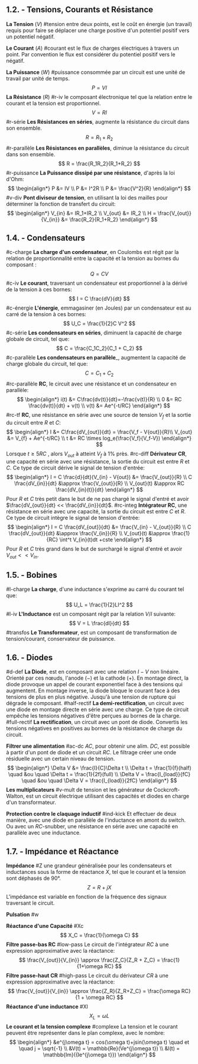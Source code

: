 ## 1.2. - Tensions, Courants et Résistance
__La Tension__ ($V$) #tension
entre deux points, est le coût en énergie (un travail) requis pour faire se déplacer une charge positive d'un potentiel positif vers un potentiel négatif.

__Le Courant__ ($A$) #courant
est le flux de charges électriques à travers un point. Par convention le flux est considérer du potentiel positif vers le négatif.

__La Puissance__ ($W$) #puissance 
consommée par un circuit est une unité de travail par unité de temps. 
$$
P = VI
$$
__La Résistance__ ($R$) #r-iv
le composant électronique tel que la relation entre le courant et la tension est proportionnel.
$$
V = RI
$$
#r-série 
__Les Résistances en séries__, augmente la résistance du circuit dans son ensemble.
$$
R = R_1 + R_2
$$
#r-parallèle
__Les Résistances en parallèles__, diminue la résistance du circuit dans son ensemble.
$$
R = \frac{R_1R_2}{R_1+R_2}
$$
#r-puissance
__La Puissance dissipé par une résistance__, d'après la loi d'Ohm:
$$
\begin{align*}
P &= IV \\
P &= I^2R \\
P &= \frac{V^2}{R}
\end{align*}
$$
#v-div
__Pont diviseur de tension__, en utilisant la loi des mailles pour déterminer la fonction de transfert du circuit:
$$
\begin{align*}
V_{in} &= IR_1+IR_2 \\
V_{out} &= IR_2 \\
H = \frac{V_{out}}{V_{in}} &= \frac{R_2}{R_1+R_2} 
\end{align*}
$$
## 1.4. - Condensateurs
#c-charge
__La charge d'un condensateur__, en Coulombs est régit par la relation de proportionnalité entre la capacité et la tension au bornes du composant :
$$
Q = CV
$$
#c-iv
__Le courant__, traversant un condensateur est proportionnel à la dérivé de la tension à ces bornes:
$$
I = C \frac{dV}{dt}
$$
#c-énergie
__L'énergie__, emmagasiner (en Joules) par un condensateur est au carré de la tension à ces bornes:
$$
U_C = \frac{1}{2}C V^2
$$
#c-série
__Les condensateurs en séries__, diminuent la capacité de charge globale de circuit, tel que:
$$
C = \frac{C_1C_2}{C_1 + C_2}
$$
#c-parallèle
__Les condensateurs en parallèle___, augmentent la capacité de charge globale du circuit, tel que:
$$
C = C_1 + C_2 
$$
#rc-parallèle 
__RC__, le circuit avec une résistance et un condensateur en parallèle:
$$
\begin{align*}
i(t) &= C\frac{dv(t)}{dt}=-\frac{v(t)}{R} \\
0 &= RC \frac{dv(t)}{dt} + v(t) \\
v(t) &= Ae^{-t/RC}
\end{align*}
$$
#rc-tf
__RC__, une résistance en série avec une source de tension $V_f$ et la sortie du circuit entre $R$ et $C$:
$$
\begin{align*}
I &= C\frac{dV_{out}}{dt} = \frac{V_f - V{out}}{R}\\
V_{out} &= V_{f} + Ae^{-t/RC} \\
t &= RC \times log_e(\frac{V_f}{V_f-V})
\end{align*}
$$
Lorsque $t \geq 5RC$ , alors $V_{out}$ à atteint $V_f$ à 1% près.
#rc-diff
__Dérivateur CR__, une capacité en série avec une résistance, la sortie du circuit est entre $R$ et $C$. Ce type de circuit dérive le signal de tension d'entrée:
$$
\begin{align*}
I = C \frac{d}{dt}(V_{in} - V{out}) &= \frac{V_{out}}{R} \\
C \frac{dV_{in}}{dt} &\approx \frac{V_{out}}{R} \\
V_{out}(t) &\approx RC \frac{dV_{in}(t)}{dt}
\end{align*}
$$
Pour $R$ et $C$ très petit dans le but de ne pas chargé le signal d'entré et avoir $\frac{dV_{out}}{dt} << \frac{dV_{in}}{dt}$.
#rc-integ
__Intégrateur RC__, une résistance en série avec une capacité, la sortie du circuit est entre $C$ et $R$. Ce type de circuit intègre le signal de tension d'entrée:
$$
\begin{align*}
I = C \frac{dV_{out}}{dt} &= \frac{V_{in} - V_{out}}{R} \\
C \frac{dV_{out}}{dt} &\approx \frac{V_{in}}{R} \\
V_{out}(t) &\approx \frac{1}{RC} \int^t V_{in}(t)dt +cste
\end{align*}
$$
Pour $R$ et $C$ très grand dans le but de surchargé le signal d'entré et avoir $V_{out} << V_{in}$.
## 1.5. - Bobines
#l-charge
__La charge__, d'une inductance s'exprime au carré du courant tel que:
$$
U_L = \frac{1}{2}LI^2
$$
#l-iv
__L'Inductance__ est un composant régit par la relation $V$/$I$ suivante:
$$
V = L \frac{dI}{dt}
$$
#transfos
__Le Transformateur__, est un composant de transformation de tension/courant, conservateur de puissance.
## 1.6. - Diodes
#d-def
__La Diode__, est en composant avec une relation $I-V$ non linéaire. Orienté par ces nœuds, l'anode ($-$) et la cathode ($+$). En montage direct, la diode provoque un appel de courant exponentiel face à des tensions qui augmentent. En montage inverse, la diode bloque le courant face à des tensions de plus en plus négative. Jusqu'à une tension de rupture qui dégrade le composant.
#half-rectif
__La demi-rectification__, un circuit avec une diode en montage directe en série avec une charge. Ce type de circuit empêche les tensions négatives d'être perçues au bornes de la charge.
#full-rectif
__La rectification__, un circuit avec un pont de diode. Convertis les tensions négatives en positives au bornes de la résistance de charge du circuit.

__Filtrer une alimentation__ #ac-dc
$AC$, pour obtenir une alim. $DC$, est possible à partir d'un pont de diode et un circuit $RC$. Le filtrage créer une onde résiduelle avec un certain niveau de tension.
$$
\begin{align*}
\Delta V &= \frac{I}{C}\Delta t \\
\Delta t = \frac{1}{f}(half) \quad &ou \quad \Delta t = \frac{1}{2f}(full) \\
\Delta V = \frac{I_{load}}{fC} \quad &ou \quad \Delta V = \frac{I_{load}}{2fC}
\end{align*}
$$
__Les multiplicateurs__ #v-mult
de tension et les générateur de Cockcroft-Walton, est un circuit électrique utilisant des capacités et diodes en charge d'un transformateur.

__Protection contre le claquage inductif__ #ind-kick
Et effectuer de deux manière, avec une diode en parallèle de l'inductance en amont du switch. Ou avec un $RC$-snubber, une résistance en série avec une capacité en parallèle avec une inductance.
## 1.7. - Impédance et Réactance

__Impédance__ #Z 
une grandeur généralisée pour les condensateurs et inductances sous la forme de réactance $X$, tel que le courant et la tension sont déphasés de 90°. 
$$
Z = R +jX
$$
L'impédance est variable en fonction de la fréquence des signaux traversant le circuit.

__Pulsation__ #w


__Réactance d'une Capacité__ #Xc
$$
X_C = \frac{1}{\omega C}
$$
__Filtre passe-bas RC__ #low-pass
Le circuit de l'intégrateur $RC$ à une expression approximative avec la réactance:
$$
\frac{V_{out}}{V_{in}} \approx \frac{Z_C}{Z_R + Z_C} = \frac{1}{1+\omega RC} 
$$
__Filtre passe-haut CR__ #high-pass
Le circuit du dérivateur $CR$ à une expression approximative avec la réactance:
$$
\frac{V_{out}}{V_{in}} \approx \frac{Z_R}{Z_R+Z_C} = \frac{\omega RC}{1 + \omega RC}
$$
__Réactance d'une inductance__ #Xl
$$
X_L = \omega L
$$
__Le courant et la tension complexe__ #complexe
La tension et le courant peuvent être représenter dans le plan complexe, avec le nombre:
$$
\begin{align*}
&e^{j\omega t} = cos(\omega t)+jsin(\omega t) \quad et \quad j = \sqrt{-1} \\
&V(t) = \mathbb{Re}(Ve^{j\omega t}) \\
&I(t) = \mathbb{Im}({Ie^{j\omega t}})
\end{align*}
$$
